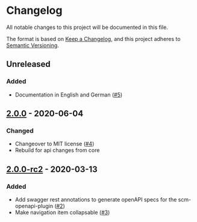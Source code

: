 # Changelog
All notable changes to this project will be documented in this file.

The format is based on [Keep a Changelog](https://keepachangelog.com/en/1.0.0/),
and this project adheres to [Semantic Versioning](https://semver.org/spec/v2.0.0.html).

## Unreleased
### Added
- Documentation in English and German ([#5](https://github.com/scm-manager/scm-support-plugin/pull/5))

## [2.0.0] - 2020-06-04
### Changed
- Changeover to MIT license ([#4](https://github.com/scm-manager/scm-support-plugin/pull/4))
- Rebuild for api changes from core

## [2.0.0-rc2] - 2020-03-13
### Added
- Add swagger rest annotations to generate openAPI specs for the scm-openapi-plugin ([#2](https://github.com/scm-manager/scm-support-plugin/pull/2))
- Make navigation item collapsable ([#3](https://github.com/scm-manager/scm-support-plugin/pull/3))

[2.0.0]: https://github.com/scm-manager/scm-support-plugin/releases/tag/2.0.0
[2.0.0-rc2]: https://github.com/scm-manager/scm-support-plugin/releases/tag/2.0.0-rc2
